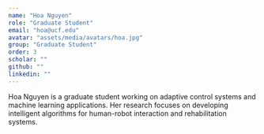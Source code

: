 ```yaml
---
name: "Hoa Nguyen"
role: "Graduate Student"
email: "hoa@ucf.edu"
avatar: "assets/media/avatars/hoa.jpg"
group: "Graduate Student"
order: 3
scholar: ""
github: ""
linkedin: ""
---
```


Hoa Nguyen is a graduate student working on adaptive control systems and machine learning applications. Her research focuses on developing intelligent algorithms for human-robot interaction and rehabilitation systems. 